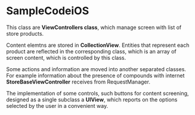 # SampleCodeiOS

This class are **ViewControllers class**, which manage screen with list of store products.

Content elemtns are stored in **CollectionView**. Entities that represent each product are reflected in the corresponding class, which is an array of screen content, which is controlled by this class.

Some actions and information are moved into another separated classes. For example information about the presence of compounds with internet **StoreBaseViewController** receives from RequestManager.

The implementation of some controls, such buttons for content screening, designed as a single subclass a **UIView**, which reports on the options selected by the user in a convenient way.
